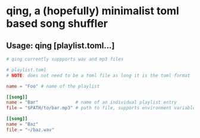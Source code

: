 # qing, a (hopefully) minimalist toml based song shuffler

## Usage: qing [playlist.toml...]
```toml
# qing currently suppports wav and mp3 files

# playlist.toml
# NOTE: does not need to be a toml file as long it is the toml format

name = "Foo" # name of the playlist

[[song]]
name = "Bar"              # name of an individual playlist entry
file = "$PATH/to/bar.mp3" # path to file, supports environment variables and '~'

[[song]]
name = "Baz"
file = "~/baz.wav"
```
